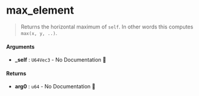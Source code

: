 # max\_element

>  Returns the horizontal maximum of `self`.
>  In other words this computes `max(x, y, ..)`.

#### Arguments

- **\_self** : `U64Vec3` \- No Documentation 🚧

#### Returns

- **arg0** : `u64` \- No Documentation 🚧